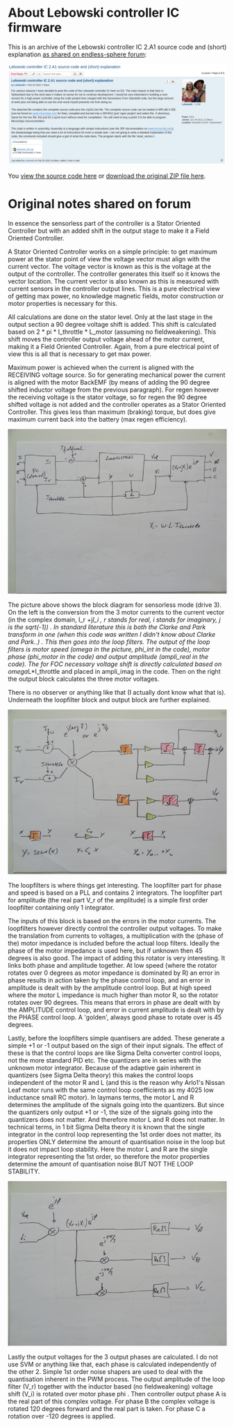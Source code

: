 # About Lebowski controller IC firmware
This is an archive of the Lebowski controller IC 2.A1 source code and (short) explanation [as shared on endless-sphere forum](https://endless-sphere.com/forums/viewtopic.php?p=1533403&sid=e2e5ab24d0e911ac110ec6a7a4b55f2a#p1533223):

![](Screenshot%20from%202020-03-01%2014-48-37.png)

You [view the source code here](https://github.com/OpenSource-EBike-firmware/Lebowski-controller-IC/tree/master/src/Lebowski_2A1/30F_powerstart_v2pA1.X) or [download the original ZIP file here](https://github.com/OpenSource-EBike-firmware/Lebowski-controller-IC/raw/master/src/Lebowski_2A1.zip).

# Original notes shared on forum

In essence the sensorless part of the controller is a Stator Oriented Controller but with an added shift in the output stage to make it a Field Oriented Controller.

A Stator Oriented Controller works on a simple principle: to get maximum power at the stator point of view the voltage vector must align with the current vector. The voltage vector is known as this is the voltage at the output of the controller. The controller generates this itself so it knows the vector location. The current vector is also known as this is measured with current sensors in the controller output lines. This is a pure electrical view of getting max power, no knowledge magnetic fields, motor construction or motor properties is necessary for this.

All calculations are done on the stator level. Only at the last stage in the output section a 90 degree voltage shift is added. This shift is calculated based on 2 * pi * I_throttle * L_motor (assuming no fieldweakening). This shift moves the controller output voltage ahead of the motor current, making it a Field Oriented Controller. Again, from a pure electrical point of view this is all that is necessary to get max power.

Maximum power is achieved when the current is aligned with the RECEIVING voltage source. So for generating mechanical power the current is aligned with the motor BackEMF (by means of adding the 90 degree shifted inductor voltage from the previous paragraph). For regen however the receiving voltage is the stator voltage, so for regen the 90 degree shifted voltage is not added and the controller operates as a Stator Oriented Controller. This gives less than maximum (braking) torque, but does give maximum current back into the battery (max regen efficiency).

![](DSC02269-800x800.jpg)

The picture above shows the block diagram for sensorless mode (drive 3). On the left is the conversion from the 3 motor currents to the current vector (in the complex domain, I_r +j*I_i , r stands for real, i stands for imaginary, j is the sqrt(-1)) . In standard literature this is both the Clarke and Park transform in one (when this code was written I didn't know about Clarke and Park..) . This then goes into the loop filters. The output of the loop filters is motor speed (omega in the picture, phi_int in the code), motor phase (phi_motor in the code) and output amplitude (ampli_real in the code). The for FOC necessary voltage shift is directly calculated based on omega*L*I_throttle and placed in ampli_imag in the code. Then on the right the output block calculates the three motor voltages.

There is no observer or anything like that (I actually dont know what that is). Underneath the loopfilter block and output block are further explained.

![](DSC02270-800x800.jpg)

The loopfilters is where things get interesting. The loopfilter part for phase and speed is based on a PLL and contains 2 integrators. The loopfilter part for amplitude (the real part V_r of the amplitude) is a simple first order loopfilter containing only 1 integrator.

The inputs of this block is based on the errors in the motor currents. The loopfilters however directly control the controller output voltages. To make the translation from currents to voltages, a multiplication with the (phase of the) motor impedance is included before the actual loop filters. Ideally the phase of the motor impedance is used here, but if unknown then 45 degrees is also good. The impact of adding this rotator is very interesting. It links both phase and amplitude together. At low speed (where the rotator rotates over 0 degrees as motor impedance is dominated by R) an error in phase results in action taken by the phase control loop, and an error in amplitude is dealt with by the amplitude control loop. But at high speed where the motor L impedance is much higher than motor R, so the rotator rotates over 90 degrees. This means that errors in phase are dealt with by the AMPLITUDE control loop, and error in current amplitude is dealt with by the PHASE control loop. A 'golden', always good phase to rotate over is 45 degrees.

Lastly, before the loopfilters simple quantisers are added. These generate a simple +1 or -1 output based on the sign of their input signals. The effect of these is that the control loops are like Sigma Delta converter control loops, not the more standard PID etc. The quantizers are in series with the unknown motor integrator. Because of the adaptive gain inherent in quantizers (see Sigma Delta theory) this makes the control loops independent of the motor R and L (and this is the reason why Arlo1's Nissan Leaf motor runs with the same control loop coefficients as my 4025 low inductance small RC motor). In laymans terms, the motor L and R determines the amplitude of the signals going into the quantizers. But since the quantizers only output +1 or -1, the size of the signals going into the quantizers does not matter. And therefore motor L and R does not matter. In technical terms, in 1 bit Sigma Delta theory it is known that the single integrator in the control loop representing the 1st order does not matter, its properties ONLY determine the amount of quantisation noise in the loop but it does not impact loop stability. Here the motor L and R are the single integrator representing the 1st order, so therefore the motor properties determine the amount of quantisation noise BUT NOT THE LOOP STABILITY.

![](DSC02271-800x800.jpg)

Lastly the output voltages for the 3 output phases are calculated. I do not use SVM or anything like that, each phase is calculated independently of the other 2. Simple 1st order noise shapers are used to deal with the quantisation inherent in the PWM process. The output amplitude of the loop filter (V_r) together with the inductor based (no fieldweakening) voltage shift (V_i) is rotated over motor phase phi . Then controller output phase A is the real part of this complex voltage. For phase B the complex voltage is rotated 120 degrees forward and the real part is taken. For phase C a rotation over -120 degrees is applied.

